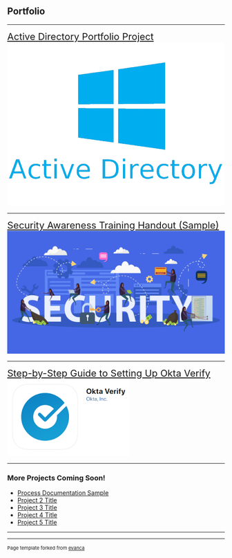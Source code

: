 ## Portfolio

---

<a href="https://docs.google.com/document/d/1LjVmpAgmeowX52kBEeOwCJLxqr1QInc3Cn0AEELo3-s/edit?usp=sharing" 
   style="font-size: 22px;">Active Directory Portfolio Project</a>
<img src="images/pngegg.png?raw=true"/>

---
<a href="/portfolio/pdf/SEC.pdf" style="font-size: 22px;">Security Awareness Training Handout (Sample)</a>
<img src="images/security_stock_photo.jpg?raw=true"/>

---
<a href="/portfolio/pdf/MFA.pdf" style="font-size: 22px;">Step-by-Step Guide to Setting Up Okta Verify</a>
<img src="images/blobid0.png?raw=true"/>

---

### More Projects Coming Soon!

- [Process Documentation Sample](/pdf/PortProj1.pdf)
- [Project 2 Title](http://example.com/)
- [Project 3 Title](http://example.com/)
- [Project 4 Title](http://example.com/)
- [Project 5 Title](http://example.com/)

---




---
<p style="font-size:11px">Page template forked from <a href="https://github.com/evanca/quick-portfolio">evanca</a></p>
<!-- Remove above link if you don't want to attibute -->
